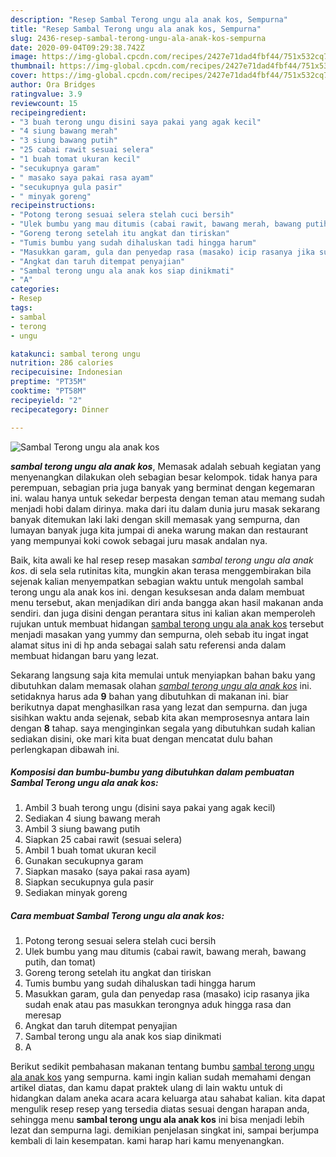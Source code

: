 ```yaml
---
description: "Resep Sambal Terong ungu ala anak kos, Sempurna"
title: "Resep Sambal Terong ungu ala anak kos, Sempurna"
slug: 2436-resep-sambal-terong-ungu-ala-anak-kos-sempurna
date: 2020-09-04T09:29:38.742Z
image: https://img-global.cpcdn.com/recipes/2427e71dad4fbf44/751x532cq70/sambal-terong-ungu-ala-anak-kos-foto-resep-utama.jpg
thumbnail: https://img-global.cpcdn.com/recipes/2427e71dad4fbf44/751x532cq70/sambal-terong-ungu-ala-anak-kos-foto-resep-utama.jpg
cover: https://img-global.cpcdn.com/recipes/2427e71dad4fbf44/751x532cq70/sambal-terong-ungu-ala-anak-kos-foto-resep-utama.jpg
author: Ora Bridges
ratingvalue: 3.9
reviewcount: 15
recipeingredient:
- "3 buah terong ungu disini saya pakai yang agak kecil"
- "4 siung bawang merah"
- "3 siung bawang putih"
- "25 cabai rawit sesuai selera"
- "1 buah tomat ukuran kecil"
- "secukupnya garam"
- " masako saya pakai rasa ayam"
- "secukupnya gula pasir"
- " minyak goreng"
recipeinstructions:
- "Potong terong sesuai selera stelah cuci bersih"
- "Ulek bumbu yang mau ditumis (cabai rawit, bawang merah, bawang putih, dan tomat)"
- "Goreng terong setelah itu angkat dan tiriskan"
- "Tumis bumbu yang sudah dihaluskan tadi hingga harum"
- "Masukkan garam, gula dan penyedap rasa (masako) icip rasanya jika sudah enak atau pas masukkan terongnya aduk hingga rasa dan meresap"
- "Angkat dan taruh ditempat penyajian"
- "Sambal terong ungu ala anak kos siap dinikmati"
- "A"
categories:
- Resep
tags:
- sambal
- terong
- ungu

katakunci: sambal terong ungu 
nutrition: 286 calories
recipecuisine: Indonesian
preptime: "PT35M"
cooktime: "PT58M"
recipeyield: "2"
recipecategory: Dinner

---
```



![Sambal Terong ungu ala anak kos](https://img-global.cpcdn.com/recipes/2427e71dad4fbf44/751x532cq70/sambal-terong-ungu-ala-anak-kos-foto-resep-utama.jpg)

<b><i>sambal terong ungu ala anak kos</i></b>, Memasak adalah sebuah kegiatan yang menyenangkan dilakukan oleh sebagian besar kelompok. tidak hanya para perempuan, sebagian pria juga banyak yang berminat dengan kegemaran ini. walau hanya untuk sekedar berpesta dengan teman atau memang sudah menjadi hobi dalam dirinya. maka dari itu dalam dunia juru masak sekarang banyak ditemukan laki laki dengan skill memasak yang sempurna, dan lumayan banyak juga kita jumpai di aneka warung makan dan restaurant yang mempunyai koki cowok sebagai juru masak andalan nya.

Baik, kita awali ke hal resep resep masakan <i>sambal terong ungu ala anak kos</i>. di sela sela rutinitas kita, mungkin akan terasa menggembirakan bila sejenak kalian menyempatkan sebagian waktu untuk mengolah sambal terong ungu ala anak kos ini. dengan kesuksesan anda dalam membuat menu tersebut, akan menjadikan diri anda bangga akan hasil makanan anda sendiri. dan juga disini dengan perantara situs ini kalian akan memperoleh rujukan untuk membuat hidangan <u>sambal terong ungu ala anak kos</u> tersebut menjadi masakan yang yummy dan sempurna, oleh sebab itu ingat ingat alamat situs ini di hp anda sebagai salah satu referensi anda dalam membuat hidangan baru yang lezat.




Sekarang langsung saja kita memulai untuk menyiapkan bahan baku yang dibutuhkan dalam memasak olahan <u><i>sambal terong ungu ala anak kos</i></u> ini. setidaknya harus ada <b>9</b> bahan yang dibutuhkan di makanan ini. biar berikutnya dapat menghasilkan rasa yang lezat dan sempurna. dan juga sisihkan waktu anda sejenak, sebab kita akan memprosesnya antara lain dengan <b>8</b> tahap. saya menginginkan segala yang dibutuhkan sudah kalian sediakan disini, oke mari kita buat dengan mencatat dulu bahan perlengkapan dibawah ini.

<!--inarticleads1-->

##### Komposisi dan bumbu-bumbu yang dibutuhkan dalam pembuatan Sambal Terong ungu ala anak kos:

1. Ambil 3 buah terong ungu (disini saya pakai yang agak kecil)
1. Sediakan 4 siung bawang merah
1. Ambil 3 siung bawang putih
1. Siapkan 25 cabai rawit (sesuai selera)
1. Ambil 1 buah tomat ukuran kecil
1. Gunakan secukupnya garam
1. Siapkan  masako (saya pakai rasa ayam)
1. Siapkan secukupnya gula pasir
1. Sediakan  minyak goreng




<!--inarticleads2-->

##### Cara membuat Sambal Terong ungu ala anak kos:

1. Potong terong sesuai selera stelah cuci bersih
1. Ulek bumbu yang mau ditumis (cabai rawit, bawang merah, bawang putih, dan tomat)
1. Goreng terong setelah itu angkat dan tiriskan
1. Tumis bumbu yang sudah dihaluskan tadi hingga harum
1. Masukkan garam, gula dan penyedap rasa (masako) icip rasanya jika sudah enak atau pas masukkan terongnya aduk hingga rasa dan meresap
1. Angkat dan taruh ditempat penyajian
1. Sambal terong ungu ala anak kos siap dinikmati
1. A




Berikut sedikit pembahasan makanan tentang bumbu <u>sambal terong ungu ala anak kos</u> yang sempurna. kami ingin kalian sudah memahami dengan artikel diatas, dan kamu dapat praktek ulang di lain waktu untuk di hidangkan dalam aneka acara acara keluarga atau sahabat kalian. kita dapat mengulik resep resep yang tersedia diatas sesuai dengan harapan anda, sehingga menu <b>sambal terong ungu ala anak kos</b> ini bisa menjadi lebih lezat dan sempurna lagi. demikian penjelasan singkat ini, sampai berjumpa kembali di lain kesempatan. kami harap hari kamu menyenangkan.
